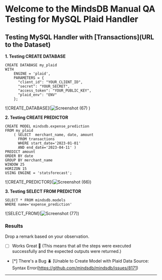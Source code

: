 # Welcome to the MindsDB Manual QA Testing for MySQL Plaid Handler


## Testing MySQL Handler with [Transactions](URL to the Dataset)

**1. Testing CREATE DATABASE**

```
CREATE DATABASE my_plaid 
WITH 
    ENGINE = 'plaid',
    PARAMETERS = {
      "client_id": "YOUR_CLIENT_ID",
      "secret": "YOUR_SECRET",
      "access_token": "YOUR_PUBLIC_KEY",
      "plaid_env": "ENV"
    };
``` 

![CREATE_DATABASE](![Screenshot (67)](https://github.com/shakeel-3/mindsdb/assets/101501308/ec36e1bd-ba2e-4fe8-acd7-284357fdcf60)
)

**2. Testing CREATE PREDICTOR**

```
CREATE MODEL mindsdb.expense_prediction
FROM my_plaid 
    ( SELECT  merchant_name, date, amount 
      FROM transactions 
      WHERE start_date='2023-01-01' 
      AND end_date='2023-04-11' )
PREDICT amount
ORDER BY date
GROUP BY merchant_name
WINDOW 25
HORIZON 15
USING ENGINE = 'statsforecast';
```

![CREATE_PREDICTOR](![Screenshot (66)](https://github.com/shakeel-3/mindsdb/assets/101501308/ad58e941-9f8b-4d28-9f00-86ba7df47aa8))

**3. Testing SELECT FROM PREDICTOR**

```
SELECT * FROM mindsdb.models
WHERE name='expense_prediction'
```

![SELECT_FROM](![Screenshot (77)](https://github.com/shakeel-3/mindsdb/assets/101501308/6a413b30-7f6a-4409-bfd5-2b45f0b23c11))

### Results

Drop a remark based on your observation.
- [ ] Works Great 💚 (This means that all the steps were executed successfully and the expected outputs were returned.)
- [*] There's a Bug 🪲 [Unable to Create Model with Plaid Data Source: Syntax Error(https://github.com/mindsdb/mindsdb/issues/8171)

---
